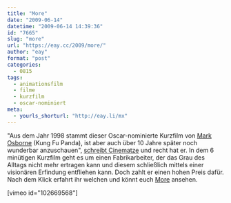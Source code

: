 ```yaml
---
title: "More"
date: "2009-06-14"
datetime: "2009-06-14 14:39:36"
id: "7665"
slug: "more"
url: "https://eay.cc/2009/more/"
author: "eay"
format: "post"
categories:
  - 0815
tags:
  - animationsfilm
  - filme
  - kurzfilm
  - oscar-nominiert
meta:
  - yourls_shorturl: "http://eay.li/mx"
---
```


"Aus dem Jahr 1998 stammt dieser Oscar-nominierte Kurzfilm von [Mark Osborne](http://www.imdb.com/name/nm0651706/) (Kung Fu Panda), ist aber auch über 10 Jahre später noch wunderbar anzuschauen", [schreibt Cinematze](http://www.cinematze.de/2009/06/09/kurzfilm-more/) und recht hat er. In dem 6 minütigen Kurzfilm geht es um einen Fabrikarbeiter, der das Grau des Alltags nicht mehr ertragen kann und diesem schließlich mittels einer visionären Erfindung entfliehen kann. Doch zahlt er einen hohen Preis dafür. Nach dem Klick erfahrt ihr welchen und könnt euch [More](http://www.imdb.com/title/tt0188913/) ansehen.

\[vimeo id="102669568"\]
